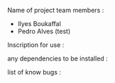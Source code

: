 Name of project team members : 
- Ilyes Boukaffal
- Pedro Alves (test)

Inscription for use : 

any dependencies to be installed :

list of know bugs :
